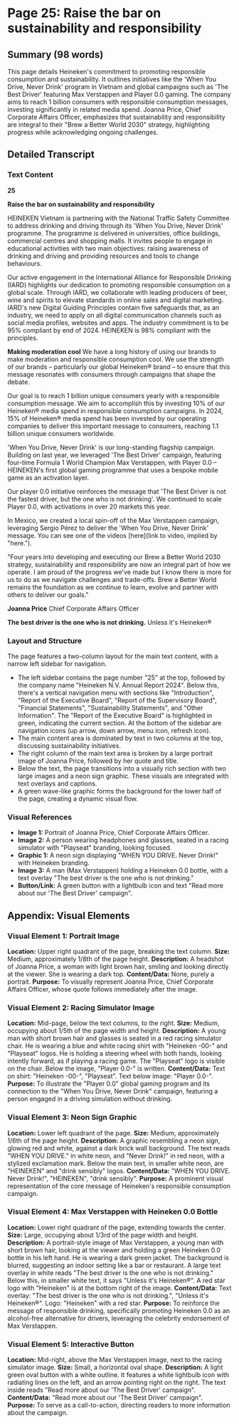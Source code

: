# Page 25: Raise the bar on sustainability and responsibility

## Summary (98 words)
This page details Heineken's commitment to promoting responsible consumption and sustainability. It outlines initiatives like the 'When You Drive, Never Drink' program in Vietnam and global campaigns such as 'The Best Driver' featuring Max Verstappen and Player 0.0 gaming. The company aims to reach 1 billion consumers with responsible consumption messages, investing significantly in related media spend. Joanna Price, Chief Corporate Affairs Officer, emphasizes that sustainability and responsibility are integral to their "Brew a Better World 2030" strategy, highlighting progress while acknowledging ongoing challenges.

## Detailed Transcript

### Text Content

**25**

**Raise the bar on sustainability and responsibility**

HEINEKEN Vietnam is partnering with the National Traffic Safety Committee to address drinking and driving through its 'When You Drive, Never Drink' programme. The programme is delivered in universities, office buildings, commercial centres and shopping malls. It invites people to engage in educational activities with two main objectives: raising awareness of drinking and driving and providing resources and tools to change behaviours.

Our active engagement in the International Alliance for Responsible Drinking (IARD) highlights our dedication to promoting responsible consumption on a global scale. Through IARD, we collaborate with leading producers of beer, wine and spirits to elevate standards in online sales and digital marketing. IARD's new Digital Guiding Principles contain five safeguards that, as an industry, we need to apply on all digital communication channels such as social media profiles, websites and apps. The industry commitment is to be 95% compliant by end of 2024. HEINEKEN is 98% compliant with the principles.

**Making moderation cool**
We have a long history of using our brands to make moderation and responsible consumption cool. We use the strength of our brands – particularly our global Heineken® brand – to ensure that this message resonates with consumers through campaigns that shape the debate.

Our goal is to reach 1 billion unique consumers yearly with a responsible consumption message. We aim to accomplish this by investing 10% of our Heineken® media spend in responsible consumption campaigns. In 2024, 15% of Heineken® media spend has been invested by our operating companies to deliver this important message to consumers, reaching 1.1 billion unique consumers worldwide.

'When You Drive, Never Drink' is our long-standing flagship campaign. Building on last year, we leveraged 'The Best Driver' campaign, featuring four-time Formula 1 World Champion Max Verstappen, with Player 0.0 – HEINEKEN's first global gaming programme that uses a bespoke mobile game as an activation layer.

Our player 0.0 initiative reinforces the message that 'The Best Driver is not the fastest driver, but the one who is not drinking'. We continued to scale Player 0.0, with activations in over 20 markets this year.

In Mexico, we created a local spin-off of the Max Verstappen campaign, leveraging Sergio Pérez to deliver the 'When You Drive, Never Drink' message. You can see one of the videos [here](link to video, implied by "here.").

"Four years into developing and executing our Brew a Better World 2030 strategy, sustainability and responsibility are now an integral part of how we operate. I am proud of the progress we've made but I know there is more for us to do as we navigate challenges and trade-offs. Brew a Better World remains the foundation as we continue to learn, evolve and partner with others to deliver our goals."

**Joanna Price**
Chief Corporate Affairs Officer

**The best driver is the one who is not drinking.**
Unless it's Heineken®

### Layout and Structure
The page features a two-column layout for the main text content, with a narrow left sidebar for navigation.
- The left sidebar contains the page number "25" at the top, followed by the company name "Heineken N.V. Annual Report 2024". Below this, there's a vertical navigation menu with sections like "Introduction", "Report of the Executive Board", "Report of the Supervisory Board", "Financial Statements", "Sustainability Statements", and "Other Information". The "Report of the Executive Board" is highlighted in green, indicating the current section. At the bottom of the sidebar are navigation icons (up arrow, down arrow, menu icon, refresh icon).
- The main content area is dominated by text in two columns at the top, discussing sustainability initiatives.
- The right column of the main text area is broken by a large portrait image of Joanna Price, followed by her quote and title.
- Below the text, the page transitions into a visually rich section with two large images and a neon sign graphic. These visuals are integrated with text overlays and captions.
- A green wave-like graphic forms the background for the lower half of the page, creating a dynamic visual flow.

### Visual References
- **Image 1:** Portrait of Joanna Price, Chief Corporate Affairs Officer.
- **Image 2:** A person wearing headphones and glasses, seated in a racing simulator with "Playseat" branding, looking focused.
- **Graphic 1:** A neon sign displaying "WHEN YOU DRIVE. Never Drink!" with Heineken branding.
- **Image 3:** A man (Max Verstappen) holding a Heineken 0.0 bottle, with a text overlay "The best driver is the one who is not drinking."
- **Button/Link:** A green button with a lightbulb icon and text "Read more about our 'The Best Driver' campaign".

## Appendix: Visual Elements

### Visual Element 1: Portrait Image
**Location:** Upper right quadrant of the page, breaking the text column.
**Size:** Medium, approximately 1/8th of the page height.
**Description:** A headshot of Joanna Price, a woman with light brown hair, smiling and looking directly at the viewer. She is wearing a dark top.
**Content/Data:** None, purely a portrait.
**Purpose:** To visually represent Joanna Price, Chief Corporate Affairs Officer, whose quote follows immediately after the image.

### Visual Element 2: Racing Simulator Image
**Location:** Mid-page, below the text columns, to the right.
**Size:** Medium, occupying about 1/5th of the page width and height.
**Description:** A young man with short brown hair and glasses is seated in a red racing simulator chair. He is wearing a blue and white racing shirt with "Heineken -00-" and "Playseat" logos. He is holding a steering wheel with both hands, looking intently forward, as if playing a racing game. The "Playseat" logo is visible on the chair. Below the image, "Player 0.0-" is written.
**Content/Data:** Text on shirt: "Heineken -00-", "Playseat". Text below image: "Player 0.0-".
**Purpose:** To illustrate the "Player 0.0" global gaming program and its connection to the "When You Drive, Never Drink" campaign, featuring a person engaged in a driving simulation without drinking.

### Visual Element 3: Neon Sign Graphic
**Location:** Lower left quadrant of the page.
**Size:** Medium, approximately 1/6th of the page height.
**Description:** A graphic resembling a neon sign, glowing red and white, against a dark brick wall background. The text reads "WHEN YOU DRIVE." in white neon, and "Never Drink!" in red neon, with a stylized exclamation mark. Below the main text, in smaller white neon, are "HEINEKEN" and "drink sensibly" logos.
**Content/Data:** "WHEN YOU DRIVE. Never Drink!", "HEINEKEN", "drink sensibly".
**Purpose:** A prominent visual representation of the core message of Heineken's responsible consumption campaign.

### Visual Element 4: Max Verstappen with Heineken 0.0 Bottle
**Location:** Lower right quadrant of the page, extending towards the center.
**Size:** Large, occupying about 1/3rd of the page width and height.
**Description:** A portrait-style image of Max Verstappen, a young man with short brown hair, looking at the viewer and holding a green Heineken 0.0 bottle in his left hand. He is wearing a dark green jacket. The background is blurred, suggesting an indoor setting like a bar or restaurant. A large text overlay in white reads "The best driver is the one who is not drinking." Below this, in smaller white text, it says "Unless it's Heineken®". A red star logo with "Heineken" is at the bottom right of the image.
**Content/Data:** Text overlay: "The best driver is the one who is not drinking.", "Unless it's Heineken®". Logo: "Heineken" with a red star.
**Purpose:** To reinforce the message of responsible drinking, specifically promoting Heineken 0.0 as an alcohol-free alternative for drivers, leveraging the celebrity endorsement of Max Verstappen.

### Visual Element 5: Interactive Button
**Location:** Mid-right, above the Max Verstappen image, next to the racing simulator image.
**Size:** Small, a horizontal oval shape.
**Description:** A light green oval button with a white outline. It features a white lightbulb icon with radiating lines on the left, and an arrow pointing right on the right. The text inside reads "Read more about our 'The Best Driver' campaign".
**Content/Data:** "Read more about our 'The Best Driver' campaign".
**Purpose:** To serve as a call-to-action, directing readers to more information about the campaign.
